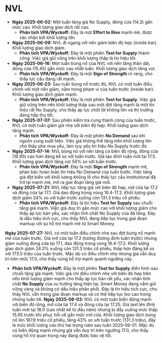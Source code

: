 # NVL

- **Ngày 2025-06-02:** Một tuần tăng giá No Supply, đóng cửa (14.3) gần mức cao. Khối lượng giao dịch rất cao.
    - **Phân tích VPA/Wyckoff:** Đây là một **Effort to Rise** mạnh mẽ, được xác nhận bởi khối lượng lớn.
- **Ngày 2025-06-09:** NVL đi ngang với nến giảm biên độ hẹp (inside bar). Khối lượng giao dịch giảm.
    - **Phân tích VPA/Wyckoff:** Đây là một phiên **Test for Supply** thành công. Việc giá giữ vững trên khối lượng thấp là tín hiệu tốt.
- **Ngày 2025-06-16:** Một tuần bùng nổ của NVL với nến tăng thân dài, đóng cửa (15.45) gần mức cao nhất tuần. Khối lượng giao dịch tăng vọt.
    - **Phân tích VPA/Wyckoff:** Đây là một **Sign of Strength** rõ ràng, cho thấy lực cầu đang rất mạnh.
- **Ngày 2025-06-23:** Sau tuần bùng nổ trước đó, NVL có một tuần điều chỉnh với một nến giảm, nằm trong phạm vi của tuần trước (inside bar). Khối lượng giao dịch giảm mạnh.
    - **Phân tích VPA/Wyckoff:** Đây là một phiên **Test for Supply**. Việc giá giữ vững trên nền khối lượng thấp sau một đợt tăng mạnh là một tín hiệu rất No Supply, cho thấy áp lực chốt lời không lớn và thị trường đang hấp thụ tốt.
- **Ngày 2025-07-07:** Sau phiên kiểm tra cung thành công của tuần trước, NVL có một tuần giảm giá nhẹ với biên độ hẹp. Khối lượng giao dịch tăng mạnh.
    - **Phân tích VPA/Wyckoff:** Đây là một phiên **No Demand** sau khi nguồn cung xuất hiện. Việc giá không thể tăng trên khối lượng lớn cho thấy phe mua yếu, làm suy yếu tín hiệu No Supply trước đó.
- **Ngày 2025-07-14:** NVL bùng nổ với nến tăng có biên độ rộng, đóng cửa (16.95) cao hơn đáng kể so với tuần trước. Giá tạo đỉnh tuần mới tại 17.5. Khối lượng giao dịch tăng vọt 56% so với tuần trước.
    - **Phân tích VPA/Wyckoff:** Đây là một **Sign of Strength** mạnh mẽ, phản bác hoàn toàn tín hiệu No Demand của tuần trước. Việc tăng giá đột biến với khối lượng khổng lồ cho thấy lực cầu institutional đã trở lại mạnh mẽ, mở ra giai đoạn tăng giá mới.
- **Ngày 2025-07-21:** NVL tiếp tục tăng giá với biên độ hẹp, mở cửa tại 17.2 và đóng cửa tại 17.1. Giá dao động trong vùng 16.4-17.2. Khối lượng giao dịch giảm 24% so với tuần trước xuống còn 131.3 triệu cổ phiếu.
    - **Phân tích VPA/Wyckoff:** Đây là tín hiệu **Test for Supply** sau chuỗi tăng giá mạnh. Việc giá duy trì gần mức cao với khối lượng giảm cho thấy áp lực bán yếu, xác nhận tính chất No Supply của đà tăng. Đây là dấu hiệu tích cực, cho thấy NVL đang tiếp tục trong giai đoạn markup với sự hỗ trợ mạnh mẽ từ Smart Money.


**Ngày 2025-07-27:** NVL có một tuần điều chỉnh nhẹ sau đợt bùng nổ mạnh mẽ của tuần trước. Giá mở cửa tại 17.2 (tương đương đỉnh tuần trước) nhưng giảm xuống đóng cửa tại 17.1, dao động trong vùng 16.4-17.2. Khối lượng giao dịch giảm 24.3% xuống còn 131.3 triệu cổ phiếu, thấp hơn đáng kể so với 173.5 triệu của tuần trước. Mặc dù có điều chỉnh nhẹ nhưng giá vẫn duy trì trên mức 17.0, cho thấy vùng hỗ trợ mạnh quanh ngưỡng này.
- **Phân tích VPA/Wyckoff:** Đây là một phiên **Test for Supply** điển hình sau chuỗi tăng giá mạnh. Việc giá chỉ điều chỉnh nhẹ với biên độ hẹp trên nền khối lượng giảm mạnh cho thấy áp lực bán rất yếu, xác nhận tính chất **No Supply** của xu hướng tăng hiện tại. Smart Money đang nắm giữ vững vàng và không có dấu hiệu phân phối. Đây là tín hiệu tích cực, cho thấy NVL vẫn trong giai đoạn markup và có thể tiếp tục leo cao trong những tuần tới.
**Ngày 2025-08-03:** NVL có một tuần biến động mạnh với biên độ rộng, mở cửa tại 17.4 và đóng cửa tại 17.25. Giá test lên đỉnh tuần mới tại 18.0 (cao nhất kể từ đầu năm) nhưng bị đẩy xuống mức thấp 15.95 trước khi phục hồi về gần mức mở cửa. Khối lượng giao dịch bùng nổ lên 187.6 triệu cổ phiếu, tăng 43% so với tuần trước (131.3 triệu), đây là mức khối lượng cao thứ hai trong năm sau tuần 2025-06-01. Mặc dù có biến động mạnh nhưng giá vẫn duy trì trên ngưỡng 17.0, cho thấy vùng hỗ trợ quan trọng này đang được bảo vệ tốt.
